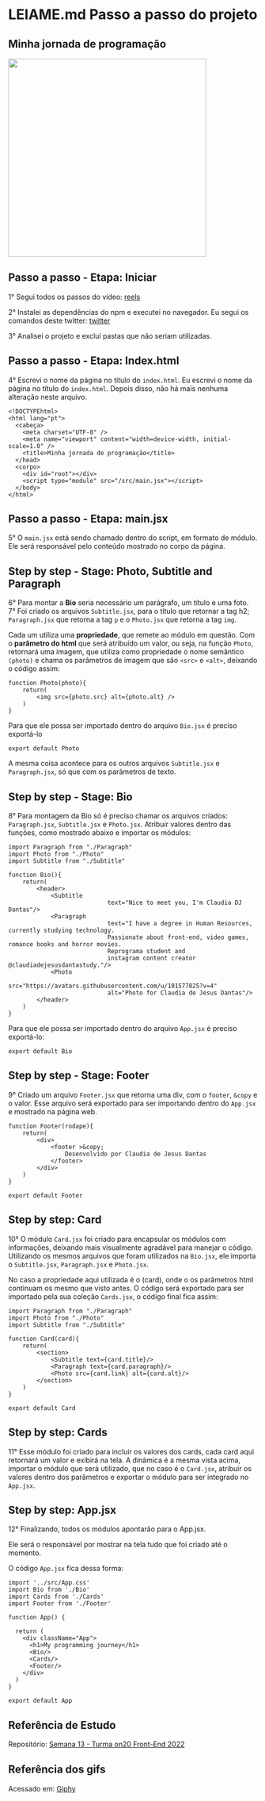 # LEIAME.md Passo a passo do projeto
## Minha jornada de programação

<img width="400" src="https://media3.giphy.com/media/QW9Oe9EY1o2zE649Cc/giphy.gif?cid=ecf05e47v2n8e4d0gmhj7wpzg5uzok9kkju9d2j1d9s4u4k6&rid=giphy.gif&ct=g" />

## Passo a passo - Etapa: Iniciar

1° Segui todos os passos do vídeo: [reels](https://www.instagram.com/reel/CeBTbEoDUTM)

2° Instalei as dependências do npm e executei no navegador. Eu segui os comandos deste twitter: [twitter](https://twitter.com/SimaraConceicao/status/1529800875144781825?s=20&t=2KZjH-NL3eMEORI166W79w)

3° Analisei o projeto e excluí pastas que não seriam utilizadas.

## Passo a passo - Etapa: Index.html

4° Escrevi o nome da página no título do `index.html`. Eu escrevi o nome da página no título do `index.html`. Depois disso, não há mais nenhuma alteração neste arquivo.

```
<!DOCTYPEhtml>
<html lang="pt">
  <cabeça>
    <meta charset="UTF-8" />
    <meta name="viewport" content="width=device-width, initial-scale=1.0" />
    <title>Minha jornada de programação</title>
  </head>
  <corpo>
    <div id="root"></div>
    <script type="module" src="/src/main.jsx"></script>
  </body>
</html>
```

## Passo a passo - Etapa: main.jsx

5° O `main.jsx` está sendo chamado dentro do script, em formato de módulo. Ele será responsável pelo conteúdo mostrado no corpo da página.

## Step by step - Stage: Photo, Subtitle and Paragraph

6° Para montar a **Bio** seria necessário um parágrafo, um título e uma foto. 
7° Foi criado os arquivos `Subtitle.jsx`, para o título que retornar a tag h2;  
`Paragraph.jsx` que retorna a tag `p` e o `Photo.jsx` que retorna a tag `img`. 

Cada um utiliza uma **propriedade**, que remete ao módulo em questão. Com o **parâmetro do html** que será atribuído um valor, ou seja, na função `Photo`, retornará uma imagem, que utiliza como propriedade o nome semântico `(photo)` e chama os parâmetros de imagem que são `<src>` e `<alt>`, deixando o código assim:

```
function Photo(photo){
    return(
        <img src={photo.src} alt={photo.alt} />
    )
}
```

Para que ele possa ser importado dentro do arquivo `Bio.jsx` é preciso exportá-lo

```
export default Photo
```

A mesma coisa acontece para os outros arquivos `Subtitle.jsx` e `Paragraph.jsx`, só que com os parâmetros de texto.

## Step by step - Stage: Bio

8° Para montagem da Bio só é preciso chamar os arquivos criados: `Paragraph.jsx`, `Subtitle.jsx` e `Photo.jsx`.
Atribuir valores dentro das funções, como mostrado abaixo e importar os módulos:

```
import Paragraph from "./Paragraph"
import Photo from "./Photo"
import Subtitle from "./Subtitle"

function Bio(){
    return(
        <header>
            <Subtitle 
							text="Nice to meet you, I'm Claudia DJ Dantas"/>
            <Paragraph 
							text="I have a degree in Human Resources, currently studying technology. 
							Passionate about front-end, video games, romance books and horror movies. 
							Reprograma student and 
							instagram content creator @claudiadejesusdantastudy."/>
            <Photo 
							src="https://avatars.githubusercontent.com/u/101577825?v=4" 
							alt="Photo for Claudia de Jesus Dantas"/>
        </header>
    )
}
```

Para que ele possa ser importado dentro do arquivo `App.jsx` é preciso exportá-lo:

```
export default Bio
```

## Step by step - Stage: Footer

9° Criado um arquivo `Footer.jsx` que retorna uma div, com o `footer`, `&copy` e o valor. Esse arquivo será exportado para ser importando dentro do `App.jsx` e mostrado na página web.

```
function Footer(rodape){
    return(
        <div>
            <footer >&copy; 
                Desenvolvido por Claudia de Jesus Dantas
            </footer>
        </div>
    )
}

export default Footer
```

## Step by step: Card

10° O módulo `Card.jsx` foi criado para encapsular os módulos com informações, deixando mais visualmente agradável para manejar o código. Utilizando os mesmos arquivos que foram utilizados na `Bio.jsx`, ele importa o `Subtitle.jsx`, `Paragraph.jsx` e `Photo.jsx`.

No caso a propriedade aqui utilizada é o (card), onde o os parâmetros html continuam os mesmo que visto antes. O código será exportado para ser importado pela sua coleção `Cards.jsx`, o código final fica assim:

```
import Paragraph from "./Paragraph"
import Photo from "./Photo"
import Subtitle from "./Subtitle"

function Card(card){
    return(
        <section>
            <Subtitle text={card.title}/>
            <Paragraph text={card.paragraph}/>
            <Photo src={card.link} alt={card.alt}/>
        </section>
    )
}

export default Card
```

## Step by step: Cards

11° Esse módulo foi criado para incluir os valores dos cards, cada card aqui retornará um valor e exibirá na tela. A dinâmica é a mesma vista acima, importar o módulo que será utilizado, que no caso é o `Card.jsx`, atribuir os valores dentro dos parâmetros e exportar o módulo para ser integrado no `App.jsx`.

## Step by step: App.jsx

12° Finalizando, todos os módulos apontarão para o App.jsx.

Ele será o responsável por mostrar na tela tudo que foi criado até o momento. 

O código `App.jsx` fica dessa forma:

```
import '../src/App.css'
import Bio from './Bio'
import Cards from './Cards'
import Footer from './Footer'

function App() {

  return (
    <div className="App">
      <h1>My programming journey</h1>
      <Bio/>
      <Cards/>
      <Footer/>
    </div>
  )
}

export default App
```

## Referência de Estudo

Repositório: [Semana 13 - Turma on20 Front-End 2022](https://github.com/reprograma/on20-tet-s13-react-1)

## Referência dos gifs

Acessado em: [Giphy](https://giphy.com/) <img src="https://media4.giphy.com/media/QxZEtFE02ofY00gJ71/giphy.gif" width="15" />
